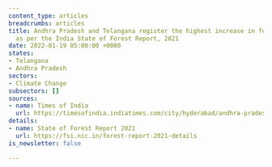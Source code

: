 ```yaml
---
content_type: articles
breadcrumbs: articles
title: Andhra Pradesh and Telangana register the highest increase in forest cover
  as per the India State of Forest Report, 2021
date: 2022-01-19 05:00:00 +0000
states:
- Telangana
- Andhra Pradesh
sectors:
- Climate Change
subsectors: []
sources:
- name: Times of India
  url: https://timesofindia.indiatimes.com/city/hyderabad/andhra-pradesh-and-telangana-top-in-increasing-forest-cover/articleshow/88878445.cms
details:
- name: State of Forest Report 2021
  url: https://fsi.nic.in/forest-report-2021-details
is_newsletter: false

---
```

